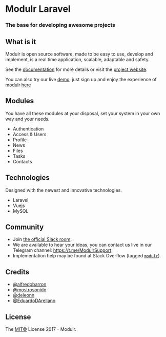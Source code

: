 # Modulr Laravel

### The base for developing awesome projects

## What is it
Modulr is open source software, made to be easy to use, develop and implement, is a real time application, scalable, adaptable and safety.

See the [documentation](http://docs.modulr.io) for more details or visit the [project website](https://modulr.io).

You can also try our live [demo](http://app.modulr.io), just sign up and enjoy the experience of modulr [here](http://app.modulr.io)

## Modules

You have all these modules at your disposal, set your system in your own way and your needs.

- Authentication
- Access & Users
- Profile
- News
- Files
- Tasks
- Contacts


## Technologies

Designed with the newest and innovative technologies.

- Laravel
- Vuejs
- MySQL


## Community

* Join [the official Slack room](https://modulr.slack.com/).
* We are available to hear your ideas, you can contact us live in our Telegram channel: https://t.me/ModulrSupport
* Implementation help may be found at Stack Overflow \(tagged [`modulr`](http://stackoverflow.com/questions/tagged/modulr)\).

## Credits

* [@alfredobarron](https://github.com/alfredobarron)
* [@mostrosonido](https://github.com/mostrosonido)
* [@deleonn](https://github.com/deleonn)
* [@EduardoDArellano](https://github.com/EduardoDArellano)

## License

The [MIT©](https://github.com/modulr/modulr/blob/master/LICENSE) License 2017 - Modulr.
